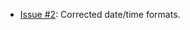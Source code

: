 * [Issue #2][]: Corrected date/time formats.

[Issue #2]: https://github.com/bmc/sbt-editsource/issues/2
